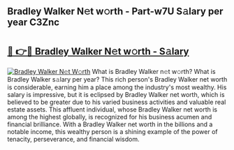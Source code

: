 ## Bradley Walker N𝚎t w𝚘rth - Part-w7U S𝚊lary per year C3Znc

# <h2><a href="http://gc3q9y.nevu.top/?p=Bradley+Walker">🔗 👉🔴 Bradley Walker N𝚎t w𝚘rth - S𝚊lary</a></h2>

[![Bradley Walker N𝚎t W𝚘rth](https://i.imgur.com/Oavwk0R.jpeg)](http://gc3q9y.nevu.top/?p=Bradley+Walker)
What is Bradley Walker n𝚎t w𝚘rth? What is Bradley Walker s𝚊lary per year?
This rich person's Bradley Walker net worth is considerable, earning him a place among the industry's most wealthy. His salary is impressive, but it is eclipsed by Bradley Walker net worth, which is believed to be greater due to his varied business activities and valuable real estate assets. This affluent individual, whose Bradley Walker net worth is among the highest globally, is recognized for his business acumen and financial brilliance. With a Bradley Walker net worth in the billions and a notable income, this wealthy person is a shining example of the power of tenacity, perseverance, and financial wisdom.
